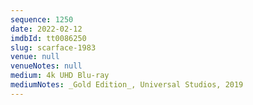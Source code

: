 ```yaml
---
sequence: 1250
date: 2022-02-12
imdbId: tt0086250
slug: scarface-1983
venue: null
venueNotes: null
medium: 4k UHD Blu-ray
mediumNotes: _Gold Edition_, Universal Studios, 2019
---
```

